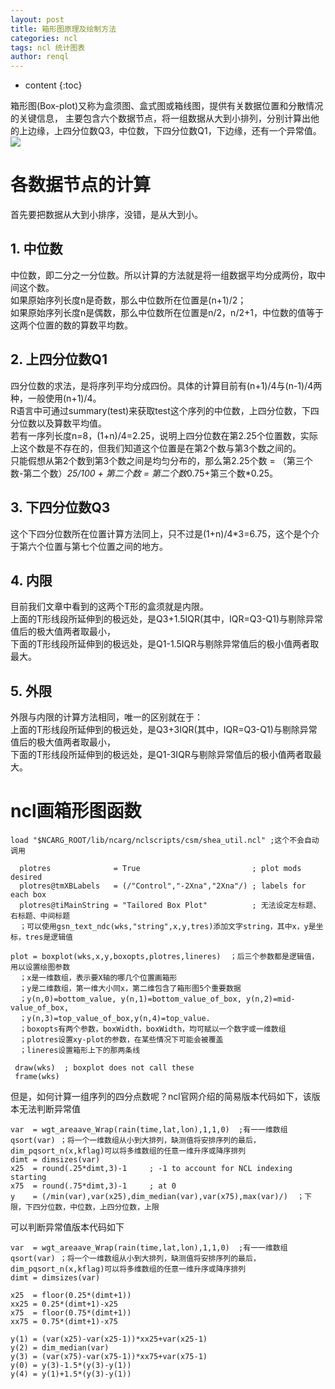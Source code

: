 ```yaml
---
layout: post
title: 箱形图原理及绘制方法
categories: ncl
tags: ncl 统计图表
author: renql
---
```


* content
{:toc}

箱形图(Box-plot)又称为盒须图、盒式图或箱线图，提供有关数据位置和分散情况的关键信息，
主要包含六个数据节点，将一组数据从大到小排列，分别计算出他的上边缘，上四分位数Q3，中位数，下四分位数Q1，下边缘，还有一个异常值。  
![](http://www.6sq.net/uploads/answer/20081206/20081206_d4e5a6a69cbc0bc64b84CUSqVWlRYFZN.jpg)   



# 各数据节点的计算
首先要把数据从大到小排序，没错，是从大到小。 
## 1. 中位数 
中位数，即二分之一分位数。所以计算的方法就是将一组数据平均分成两份，取中间这个数。  
如果原始序列长度n是奇数，那么中位数所在位置是(n+1)/2；  
如果原始序列长度n是偶数，那么中位数所在位置是n/2，n/2+1，中位数的值等于这两个位置的数的算数平均数。

## 2. 上四分位数Q1 
四分位数的求法，是将序列平均分成四份。具体的计算目前有(n+1)/4与(n-1)/4两种，一般使用(n+1)/4。  
R语言中可通过summary(test)来获取test这个序列的中位数，上四分位数，下四分位数以及算数平均值。  
若有一序列长度n=8，(1+n)/4=2.25，说明上四分位数在第2.25个位置数，实际上这个数是不存在的，但我们知道这个位置是在第2个数与第3个数之间的。   
只能假想从第2个数到第3个数之间是均匀分布的，那么第2.25个数 = （第三个数-第二个数）*25/100 + 第二个数 = 第二个数*0.75+第三个数*0.25。

## 3. 下四分位数Q3 
这个下四分位数所在位置计算方法同上，只不过是(1+n)/4*3=6.75，这个是个介于第六个位置与第七个位置之间的地方。

## 4. 内限 
目前我们文章中看到的这两个T形的盒须就是内限。  
上面的T形线段所延伸到的极远处，是Q3+1.5IQR(其中，IQR=Q3-Q1)与剔除异常值后的极大值两者取最小，  
下面的T形线段所延伸到的极远处，是Q1-1.5IQR与剔除异常值后的极小值两者取最大。

## 5. 外限 
外限与内限的计算方法相同，唯一的区别就在于：   
上面的T形线段所延伸到的极远处，是Q3+3IQR(其中，IQR=Q3-Q1)与剔除异常值后的极大值两者取最小，   
下面的T形线段所延伸到的极远处，是Q1-3IQR与剔除异常值后的极小值两者取最大。

# ncl画箱形图函数
```
load "$NCARG_ROOT/lib/ncarg/nclscripts/csm/shea_util.ncl" ;这个不会自动调用

  plotres              = True                         ; plot mods desired
  plotres@tmXBLabels   = (/"Control","-2Xna","2Xna"/) ; labels for each box
  plotres@tiMainString = "Tailored Box Plot"          ; 无法设定左标题、右标题、中间标题
  ；可以使用gsn_text_ndc(wks,"string",x,y,tres)添加文字string，其中x，y是坐标，tres是逻辑值
  
plot = boxplot(wks,x,y,boxopts,plotres,lineres)  ；后三个参数都是逻辑值，用以设置绘图参数
  ；x是一维数组，表示要X轴的哪几个位置画箱形
  ；y是二维数组，第一维大小同x，第二维包含了箱形图5个重要数据
  ；y(n,0)=bottom_value, y(n,1)=bottom_value_of_box, y(n,2)=mid-value_of_box,
  ；y(n,3)=top_value_of_box,y(n,4)=top_value.
  ；boxopts有两个参数，boxWidth，boxWidth，均可赋以一个数字或一维数组
  ；plotres设置xy-plot的参数，在某些情况下可能会被覆盖
  ；lineres设置箱形上下的那两条线
  
 draw(wks)  ; boxplot does not call these
 frame(wks)
 ```
但是，如何计算一组序列的四分点数呢？ncl官网介绍的简易版本代码如下，该版本无法判断异常值
```
var  = wgt_areaave_Wrap(rain(time,lat,lon),1,1,0)  ;有一一维数组
qsort(var) ；将一个一维数组从小到大排列，缺测值将安排序列的最后，dim_pqsort_n(x,kflag)可以将多维数组的任意一维升序或降序排列
dimt = dimsizes(var)
x25  = round(.25*dimt,3)-1     ; -1 to account for NCL indexing starting
x75  = round(.75*dimt,3)-1     ; at 0 
y    = (/min(var),var(x25),dim_median(var),var(x75),max(var)/)  ；下限，下四分位数，中位数，上四分位数，上限 
```

可以判断异常值版本代码如下
```
var  = wgt_areaave_Wrap(rain(time,lat,lon),1,1,0)  ;有一一维数组
qsort(var) ；将一个一维数组从小到大排列，缺测值将安排序列的最后，dim_pqsort_n(x,kflag)可以将多维数组的任意一维升序或降序排列
dimt = dimsizes(var)

x25  = floor(0.25*(dimt+1))
xx25 = 0.25*(dimt+1)-x25
x75  = floor(0.75*(dimt+1))
xx75 = 0.75*(dimt+1)-x75

y(1) = (var(x25)-var(x25-1))*xx25+var(x25-1)
y(2) = dim_median(var)
y(3) = (var(x75)-var(x75-1))*xx75+var(x75-1)
y(0) = y(3)-1.5*(y(3)-y(1))
y(4) = y(1)+1.5*(y(3)-y(1))
```
